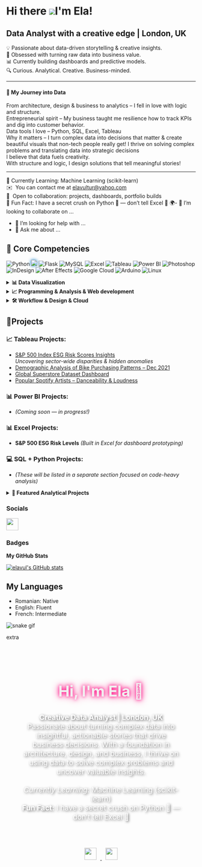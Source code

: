 Hi there ![](https://user-images.githubusercontent.com/18350557/176309783-0785949b-9127-417c-8b55-ab5a4333674e.gif)I'm Ela!
==================================================================================================================================


Data Analyst with a creative edge | London, UK
------------
<p align="left">
  💡 Passionate about data-driven storytelling & creative insights.<br>
  🎯 Obsessed with turning raw data into business value. <br>
  📊 Currently building dashboards and predictive models.<br>
  🔍 Curious. Analytical. Creative. Business-minded.
</p>

---

#### 🧭 My Journey into Data

From architecture, design & business to analytics – I fell in love with logic and structure.  
Entrepreneurial spirit – My business taught me resilience how to track KPIs and dig into customer behavior.  
Data tools I love – Python, SQL, Excel, Tableau  
Why it matters – I turn complex data into decisions that matter & create beautiful visuals that non-tech people really get! 
I thrive on solving complex problems and translating data into strategic decisions<br>
I believe that data fuels creativity.</strong><br>
  With structure and logic, I design solutions that tell meaningful stories!


---

 🌱  Currently Learning: Machine Learning (scikit-learn) <br>
 ✉️  You can contact me at [elavultur@yahoo.com](mailto:elavultur@yahoo.com)<br>
 🤝  Open to collaboration: projects, dashboards, portfolio builds<br>
 🧠  Fun Fact: I have a secret crush on Python 🐍 — don’t tell Excel 💚
 🌍- 👯 I’m looking to collaborate on ...
- 🤔 I’m looking for help with ...
- 💬 Ask me about ...

## 💼 Core Competencies

![Python](https://img.shields.io/badge/-Python-3776AB?style=for-the-badge&logo=python&logoColor=white)
<img src="https://img.shields.io/badge/-VS%20Code-007ACC?style=for-the-badge&logo=visual-studio-code&logoColor=white&labelColor=000000&color=brightblue" style="filter: drop-shadow(0 0 4px #007ACC);" />
![Flask](https://img.shields.io/badge/-Flask-000000?style=for-the-badge&logo=flask&logoColor=white)
![MySQL](https://img.shields.io/badge/-MySQL-4479A1?style=for-the-badge&logo=mysql&logoColor=white)
![Excel](https://img.shields.io/badge/-Excel-217346?style=for-the-badge&logo=microsoft-excel&logoColor=white)
![Tableau](https://img.shields.io/badge/-Tableau-E97627?style=for-the-badge&logo=tableau&logoColor=white)
![Power BI](https://img.shields.io/badge/-Power%20BI-F2C811?style=for-the-badge&logo=powerbi&logoColor=black)
![Photoshop](https://img.shields.io/badge/-Photoshop-31A8FF?style=for-the-badge&logo=adobephotoshop&logoColor=white)
![InDesign](https://img.shields.io/badge/-InDesign-FF3366?style=for-the-badge&logo=adobeindesign&logoColor=white)
![After Effects](https://img.shields.io/badge/-After%20Effects-9999FF?style=for-the-badge&logo=adobeaftereffects&logoColor=white)
![Google Cloud](https://img.shields.io/badge/-Google%20Cloud-4285F4?style=for-the-badge&logo=googlecloud&logoColor=white)
![Arduino](https://img.shields.io/badge/-Arduino-00979D?style=for-the-badge&logo=arduino&logoColor=white)
![Linux](https://img.shields.io/badge/-Linux-FCC624?style=for-the-badge&logo=linux&logoColor=black)





<details>
<summary><strong>📊 Data Visualization</strong></summary>

- 📌 **Tableau** – Dashboards for ESG Risk, Spotify trends, Sales
- 📌 **Power BI** – Custom visuals and slicers for KPI monitoring
- 📌 **Excel** – Pivot tables, dashboards, storytelling, VBA scripts

</details>

<details>
<summary><strong>📈 Programming & Analysis & Web development </strong></summary>

- 🐍 **Python** – Pandas, NumPy, Matplotlib
- 🧠 **Flask** – Lightweight app APIs for data pipelines
- 💾 **SQL** – MySQL

</details>

<details>
<summary><strong>🛠️ Workflow & Design & Cloud </strong></summary>

- 💻 **VS Code**, **Git**, **Linux**
- ☁️ **Google Cloud Platform**
- 🖌️ **Adobe Creative Suite** (InDesign, Photoshop, Illustrator, AE)

</details>

## 🎯Projects


  ### 📈 Tableau Projects:
  - [S&P 500 Index ESG Risk Scores Insights](https://public.tableau.com/app/profile/ela.maria.vultur/viz/ESGSP500riskinsights/Dashboard2?publish=yes)  
    _Uncovering sector-wide disparities & hidden anomalies_
  - [Demographic Analysis of Bike Purchasing Patterns – Dec 2021](https://public.tableau.com/app/profile/ela.maria.vultur/viz/DemographicAnalysisofBikePurchasingPatterns/Dashboard1)
  - [Global Superstore Dataset Dashboard](https://public.tableau.com/app/profile/ela.maria.vultur/viz/Globaldatasetfinal/Dashboard2)
  - [Popular Spotify Artists – Danceability & Loudness](https://public.tableau.com/app/profile/ela.maria.vultur/viz/Popularspotifyartistsintermsofdanceabilityandloudness/Dashboard1)

  ### 📊 Power BI Projects:
  - *(Coming soon — in progress!)*

  ### 📊 Excel Projects:
  
  - **S&P 500 ESG Risk Levels** _(Built in Excel for dashboard prototyping)_

  ### 💻 SQL + Python Projects:
  - *(These will be listed in a separate section focused on code-heavy analysis)*


<details>
  <summary><strong>🚀 Featured Analytical Projects</strong></summary>

  - [Sales Dashboard (Power BI)](#)
  - [Customer Segmentation (Python/SQL)](#)
  - [Churn Prediction Model (Python)](#)

</details>



### Socials

<p align="left"> <a href="https://www.github.com/elavul" target="_blank" rel="noreferrer"> <picture> <source media="(prefers-color-scheme: dark)" srcset="https://raw.githubusercontent.com/danielcranney/readme-generator/main/public/icons/socials/github-dark.svg" /> <source media="(prefers-color-scheme: light)" srcset="https://raw.githubusercontent.com/danielcranney/readme-generator/main/public/icons/socials/github.svg" /> <img src="https://raw.githubusercontent.com/danielcranney/readme-generator/main/public/icons/socials/github.svg" width="32" height="32" /> </picture> </a></p>

### Badges

<b>My GitHub Stats</b>

<a href="http://www.github.com/elavul">
  <img src="https://github-readme-stats.vercel.app/api?username=elavul&show_icons=true&hide=&count_private=true&title_color=ec4899&text&text_color=ffffff&icon_color=3382ed&bg_color=1f2937&hide_border=true" alt="elavul's GitHub stats" />
</a>

## My Languages
* Romanian: Native
* English: Fluent
* French: Intermediate


![snake gif](https://github.com/elavul/elavul/blob/output/github-contribution-grid-snake.svg)


extra 
<!-- Dark Themed Section with Background Image -->
<div style="background-image: url('https://your-background-image-link.com'); background-size: cover; background-position: center; padding: 40px; border-radius: 12px; color: #ffffff; text-shadow: 2px 2px 6px rgba(0, 0, 0, 0.7);">
  <h2 style="text-align: center; font-size: 2.5rem; color: #f0f0f0; text-shadow: 0 0 10px #ff007f, 0 0 20px #ff007f;">Hi, I'm Ela 👋</h2>
  <p style="font-size: 1.2rem; text-align: center; max-width: 800px; margin: 0 auto;">
    <strong>Creative Data Analyst | London, UK</strong><br>
    Passionate about turning complex data into insightful, actionable stories that drive business decisions. With a foundation in architecture, design, and business, I thrive on using data to solve complex problems and uncover valuable insights.  
    <br><br>  
    <em>Currently Learning:</em> Machine Learning (scikit-learn)<br>
    <strong>Fun Fact:</strong> I have a secret crush on Python 🐍 — don’t tell Excel 💚
  </p>
</div>

<!-- Adding Social Links -->
<div style="text-align: center; margin-top: 20px;">
  <a href="https://github.com/elavul" target="_blank">
    <img src="https://raw.githubusercontent.com/danielcranney/readme-generator/main/public/icons/socials/github-dark.svg" width="32" height="32" style="margin: 10px;" />
  </a>
  <a href="https://www.linkedin.com/in/elavul/" target="_blank">
    <img src="https://raw.githubusercontent.com/danielcranney/readme-generator/main/public/icons/socials/linkedin-dark.svg" width="32" height="32" style="margin: 10px;" />
  </a>
  <!-- Add more social icons as needed -->
</div>


